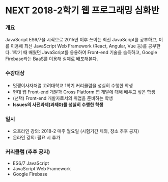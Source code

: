 # NEXT 2018-2학기 웹 프로그래밍 심화반

### 개요
JavaScript ES6/7을 시작으로 2015년 이후 쓰이는 최신 JavaScript를 공부하고, 이를 이용해 최신 JavaScript Web Framework (React, Angular, Vue 등)를 공부한다. 1학기 때 배웠던 JavaScript를 응용하여 Front-end 기술을 습득하고, Google Firebase라는 BaaS를 이용해 실제로 배포해본다.

### 수강대상
- 멋쟁이사자처럼 고려대학교 1학기 커리큘럼을 성실히 수행한 학생
- 현대 웹 Front-end 개발과 Cross Platform 앱 개발에 대해 배우고 싶은 학생
- (선택) Front-end 개발자로서의 취업을 준비하는 학생
- **Issues의 사전과제(과제0)를 성실히 수행한 학생**

### 일시
- 오프라인 강의: 2018-2 매주 월요일 (시험기간 제외, 장소 추후 공지)
- 온라인 강의: 필요 시 추가

### 커리큘럼 (추후 공지)
- ES6/7 JavaScript
- JavaScript Web Framework
- Google Firebase
